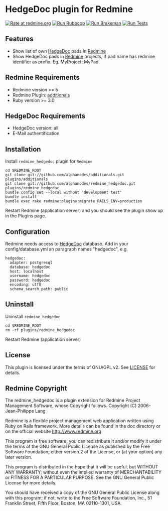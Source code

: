 # HedgeDoc plugin for Redmine

[![Rate at redmine.org](https://img.shields.io/badge/rate%20at-redmine.org-blue.svg?style=fla)](https://www.redmine.org/plugins/redmine_hedgedoc) [![Run Rubocop](https://github.com/AlphaNodes/redmine_hedgedoc/workflows/Run%20Rubocop/badge.svg)](https://github.com/AlphaNodes/redmine_hedgedoc/actions/workflows/rubocop.yml) [![Run Brakeman](https://github.com/AlphaNodes/redmine_hedgedoc/workflows/Run%20Brakeman/badge.svg)](https://github.com/AlphaNodes/redmine_hedgedoc/actions/workflows/brakeman.yml) [![Run Tests](https://github.com/AlphaNodes/redmine_hedgedoc/workflows/Tests/badge.svg)](https://github.com/AlphaNodes/redmine_hedgedoc/actions/workflows/tests.yml)

## Features

* Show list of own [HedgeDoc](https://hedgedoc.org/) pads in [Redmine](https://www.redmine.org/)
* Show HedgeDoc pads in [Redmine](https://www.redmine.org/) projects, if pad name has redmine identifier as prefix. Eg. MyProject: MyPad

## Redmine Requirements

* Redmine version >= 5
* Redmine Plugin: [additionals](https://github.com/alphanodes/additionals)
* Ruby version >= 3.0

## HedgeDoc Requirements

* HedgeDoc version: all
* E-Mail authentification

## Installation

Install ``redmine_hedgedoc`` plugin for `Redmine`

    cd $REDMINE_ROOT
    git clone git://github.com/alphanodes/additionals.git plugins/additionals
    git clone git://github.com/alphanodes/redmine_hedgedoc.git plugins/redmine_hedgedoc
    bundle config set --local without 'development test'
    bundle install
    bundle exec rake redmine:plugins:migrate RAILS_ENV=production

Restart Redmine (application server) and you should see the plugin show up in the Plugins page.

## Configuration

Redmine needs access to [HedgeDoc](https://hedgedoc.org/) database. Add in your config/database.yml an paragraph names "hedgedoc", e.g.

    hedgedoc:
      adapter: postgresql
      database: hedgedoc
      host: localhost
      username: hedgedoc
      password: hedgedoc
      encoding: utf8
      schema_search_path: public

## Uninstall

Uninstall ``redmine_hedgedoc``

    cd $REDMINE_ROOT
    rm -rf plugins/redmine_hedgedoc

Restart Redmine (application server)

## License

This plugin is licensed under the terms of GNU/GPL v2.
See [LICENSE](LICENSE) for details.

## Redmine Copyright

The redmine_hedgedoc is a plugin extension for Redmine Project Management Software, whose Copyright follows.
Copyright (C) 2006-  Jean-Philippe Lang

Redmine is a flexible project management web application written using Ruby on Rails framework.
More details can be found in the doc directory or on the official website <http://www.redmine.org>

This program is free software; you can redistribute it and/or modify it under the terms of the GNU General Public License as published by the Free Software Foundation; either version 2 of the License, or (at your option) any later version.

This program is distributed in the hope that it will be useful, but WITHOUT ANY WARRANTY; without even the implied warranty of
MERCHANTABILITY or FITNESS FOR A PARTICULAR PURPOSE.  See the GNU General Public License for more details.

You should have received a copy of the GNU General Public License along with this program; if not, write to the Free Software Foundation, Inc., 51 Franklin Street, Fifth Floor, Boston, MA  02110-1301, USA.
